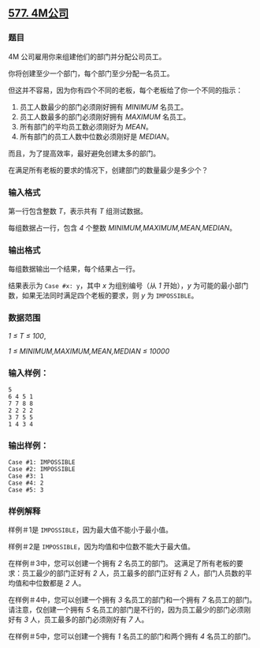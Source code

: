 ## [577. 4M公司](https://www.acwing.com/problem/content/579/)

### 题目

4M 公司雇用你来组建他们的部门并分配公司员工。

你将创建至少一个部门，每个部门至少分配一名员工。

但这并不容易，因为你有四个不同的老板，每个老板给了你一个不同的指示：

1. 员工人数最少的部门必须刚好拥有 *MINIMUM* 名员工。
2. 员工人数最多的部门必须刚好拥有 *MAXIMUM* 名员工。
3. 所有部门的平均员工数必须刚好为 *MEAN*。
4. 所有部门的员工人数中位数必须刚好是 *MEDIAN*。

而且，为了提高效率，最好避免创建太多的部门。

在满足所有老板的要求的情况下，创建部门的数量最少是多少个？

### 输入格式

第一行包含整数 *T*，表示共有 *T* 组测试数据。

每组数据占一行，包含 *4* 个整数 *MINIMUM,MAXIMUM,MEAN,MEDIAN*。

### 输出格式

每组数据输出一个结果，每个结果占一行。

结果表示为 `Case #x: y`，其中 *x* 为组别编号（从 *1* 开始），*y* 为可能的最小部门数，如果无法同时满足四个老板的要求，则 *y* 为 `IMPOSSIBLE`。

### 数据范围

*1 ≤ T ≤ 100*,

*1 ≤ MINIMUM,MAXIMUM,MEAN,MEDIAN ≤ 10000*

### 输入样例：

```
5
6 4 5 1
7 7 8 8
2 2 2 2
3 7 5 5
1 4 3 4
```

### 输出样例：

```
Case #1: IMPOSSIBLE
Case #2: IMPOSSIBLE
Case #3: 1
Case #4: 2
Case #5: 3
```

### 样例解释

样例＃1是 `IMPOSSIBLE`，因为最大值不能小于最小值。

样例＃2是 `IMPOSSIBLE`，因为均值和中位数不能大于最大值。

在样例＃3中，您可以创建一个拥有 *2* 名员工的部门。 这满足了所有老板的要求：员工最少的部门正好有 *2* 人，员工最多的部门正好有 *2* 人，部门人员数的平均值和中位数都是 *2* 人。

在样例＃4中，您可以创建一个拥有 *3* 名员工的部门和一个拥有 *7* 名员工的部门。 请注意，仅创建一个拥有 *5* 名员工的部门是不行的，因为员工最少的部门必须刚好有 *3* 人，员工最多的部门必须刚好有 *7* 人。

在样例＃5中，您可以创建一个拥有 *1* 名员工的部门和两个拥有 *4* 名员工的部门。
